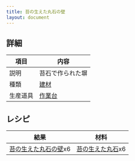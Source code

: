 ```yaml
---
title: 苔の生えた丸石の壁
layout: document
---
```

## 詳細

|項目|内容|
|---|---|
|説明|苔石で作られた塀|
|種類|[建材](建材)|
|生産道具|[作業台](作業台)|

## レシピ

|結果|材料|
|---|---|
|[苔の生えた丸石の壁](苔の生えた丸石の壁)x6|[苔の生えた丸石](苔の生えた丸石)x6|

